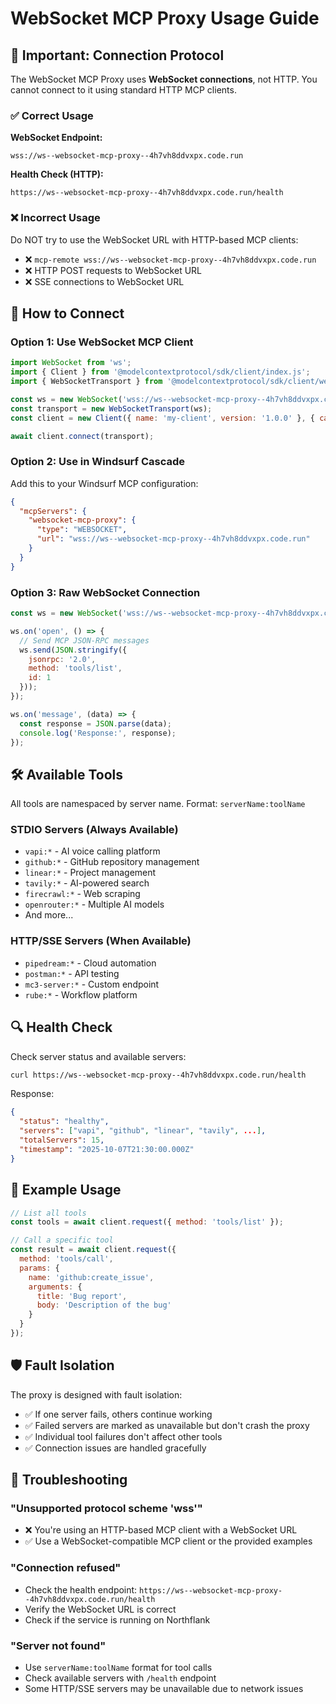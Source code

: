 # WebSocket MCP Proxy Usage Guide

## 🚨 Important: Connection Protocol

The WebSocket MCP Proxy uses **WebSocket connections**, not HTTP. You cannot connect to it using standard HTTP MCP clients.

### ✅ Correct Usage

**WebSocket Endpoint:**
```
wss://ws--websocket-mcp-proxy--4h7vh8ddvxpx.code.run
```

**Health Check (HTTP):**
```
https://ws--websocket-mcp-proxy--4h7vh8ddvxpx.code.run/health
```

### ❌ Incorrect Usage

Do NOT try to use the WebSocket URL with HTTP-based MCP clients:
- ❌ `mcp-remote wss://ws--websocket-mcp-proxy--4h7vh8ddvxpx.code.run`
- ❌ HTTP POST requests to WebSocket URL
- ❌ SSE connections to WebSocket URL

## 🔧 How to Connect

### Option 1: Use WebSocket MCP Client

```javascript
import WebSocket from 'ws';
import { Client } from '@modelcontextprotocol/sdk/client/index.js';
import { WebSocketTransport } from '@modelcontextprotocol/sdk/client/websocket.js';

const ws = new WebSocket('wss://ws--websocket-mcp-proxy--4h7vh8ddvxpx.code.run');
const transport = new WebSocketTransport(ws);
const client = new Client({ name: 'my-client', version: '1.0.0' }, { capabilities: {} });

await client.connect(transport);
```

### Option 2: Use in Windsurf Cascade

Add this to your Windsurf MCP configuration:

```json
{
  "mcpServers": {
    "websocket-mcp-proxy": {
      "type": "WEBSOCKET",
      "url": "wss://ws--websocket-mcp-proxy--4h7vh8ddvxpx.code.run"
    }
  }
}
```

### Option 3: Raw WebSocket Connection

```javascript
const ws = new WebSocket('wss://ws--websocket-mcp-proxy--4h7vh8ddvxpx.code.run');

ws.on('open', () => {
  // Send MCP JSON-RPC messages
  ws.send(JSON.stringify({
    jsonrpc: '2.0',
    method: 'tools/list',
    id: 1
  }));
});

ws.on('message', (data) => {
  const response = JSON.parse(data);
  console.log('Response:', response);
});
```

## 🛠️ Available Tools

All tools are namespaced by server name. Format: `serverName:toolName`

### STDIO Servers (Always Available)
- `vapi:*` - AI voice calling platform
- `github:*` - GitHub repository management
- `linear:*` - Project management
- `tavily:*` - AI-powered search
- `firecrawl:*` - Web scraping
- `openrouter:*` - Multiple AI models
- And more...

### HTTP/SSE Servers (When Available)
- `pipedream:*` - Cloud automation
- `postman:*` - API testing
- `mc3-server:*` - Custom endpoint
- `rube:*` - Workflow platform

## 🔍 Health Check

Check server status and available servers:

```bash
curl https://ws--websocket-mcp-proxy--4h7vh8ddvxpx.code.run/health
```

Response:
```json
{
  "status": "healthy",
  "servers": ["vapi", "github", "linear", "tavily", ...],
  "totalServers": 15,
  "timestamp": "2025-10-07T21:30:00.000Z"
}
```

## 🚀 Example Usage

```javascript
// List all tools
const tools = await client.request({ method: 'tools/list' });

// Call a specific tool
const result = await client.request({
  method: 'tools/call',
  params: {
    name: 'github:create_issue',
    arguments: {
      title: 'Bug report',
      body: 'Description of the bug'
    }
  }
});
```

## 🛡️ Fault Isolation

The proxy is designed with fault isolation:
- ✅ If one server fails, others continue working
- ✅ Failed servers are marked as unavailable but don't crash the proxy
- ✅ Individual tool failures don't affect other tools
- ✅ Connection issues are handled gracefully

## 📝 Troubleshooting

### "Unsupported protocol scheme 'wss'"
- ❌ You're using an HTTP-based MCP client with a WebSocket URL
- ✅ Use a WebSocket-compatible MCP client or the provided examples

### "Connection refused"
- Check the health endpoint: `https://ws--websocket-mcp-proxy--4h7vh8ddvxpx.code.run/health`
- Verify the WebSocket URL is correct
- Check if the service is running on Northflank

### "Server not found"
- Use `serverName:toolName` format for tool calls
- Check available servers with `/health` endpoint
- Some HTTP/SSE servers may be unavailable due to network issues
